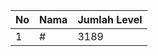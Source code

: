 | No | Nama            | Jumlah Level |
|----|-----------------|--------------|
| 1  | #    |    3189        |

